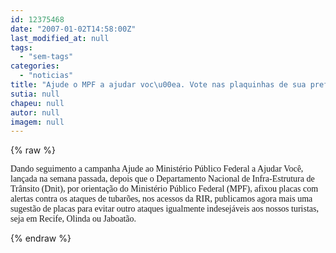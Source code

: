 ```yaml
---
id: 12375468
date: "2007-01-02T14:58:00Z"
last_modified_at: null
tags:
  - "sem-tags"
categories:
  - "noticias"
title: "Ajude o MPF a ajudar voc\u00ea. Vote nas plaquinhas de sua prefer\u00eancia !"
sutia: null
chapeu: null
autor: null
imagem: null
---
```

{% raw %}
<p><FONT face=Verdana>Dando seguimento a campanha Ajude ao Ministério Público Federal a Ajudar Você, lançada na semana passada, depois que o Departamento Nacional de Infra-Estrutura de Trânsito (Dnit), por orientação do Ministério Público Federal (MPF), afixou placas com alertas contra os ataques de tubarões, nos acessos da RIR, publicamos agora mais uma sugestão de placas para evitar outro ataques igualmente indesejáveis aos nossos turistas, seja em Recife, Olinda ou Jaboatão.<BR></FONT> </p>
{% endraw %}